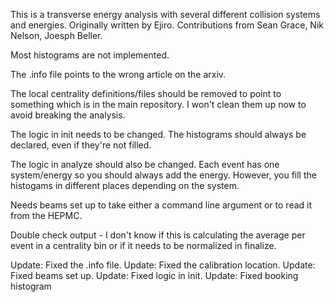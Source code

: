 This is a transverse energy analysis with several different collision systems and energies.  Originally written by Ejiro.  Contributions from Sean Grace, Nik Nelson, Joesph Beller.

Most histograms are not implemented.

The .info file points to the wrong article on the arxiv.

The local centrality definitions/files should be removed to point to something which is in the main repository.  I won't clean them up now to avoid breaking the analysis.

The logic in init needs to be changed.  The histograms should always be declared, even if they're not filled.

The logic in analyze should also be changed.  Each event has one system/energy so you should always add the energy.  However, you fill the histogams in different places depending on the system.

Needs beams set up to take either a command line argument or to read it from the HEPMC.

Double check output - I don't know if this is calculating the average per event in a centrality bin or if it needs to be normalized in finalize.

Update: Fixed the .info file.
Update: Fixed the calibration location.
Update: Fixed beams set up.
Update: Fixed logic in init.
Update: Fixed booking histogram 